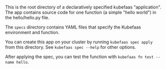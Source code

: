 This is the root directory of a declaratively specified kubefaas "application".  The app
contains source code for one function (a simple "hello world") in the hello/hello.py
file.

The `specs` directory contains YAML files that specify the Kubefaas environment and
function.

You can create this app on your cluster by running `kubefaas spec apply` from this
directory.  See `kubefaas spec --help` for other options.

After applying the spec, you can test the function with `kubefaas fn test --name hello`.
